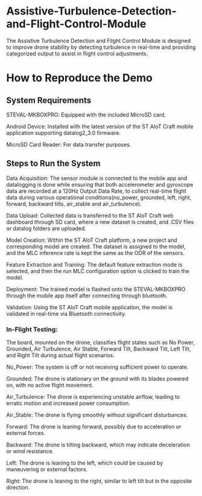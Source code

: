 # Assistive-Turbulence-Detection-and-Flight-Control-Module
The Assistive Turbulence Detection and Flight Control Module is designed to improve drone stability by detecting turbulence in real-time and providing categorized output to assist in flight control adjustments.

# How to Reproduce the Demo
## System Requirements
STEVAL-MKBOXPRO: Equipped with the included MicroSD card.

Android Device: Installed with the latest version of the ST AIoT Craft mobile application supporting datalog2_3.0 firmware.

MicroSD Card Reader: For data transfer purposes.

## Steps to Run the System
Data Acquisition: The sensor module is connected to the mobile app and datalogging is done while ensuring that both accelerometer and gyroscope data are recorded at a 120Hz Output Data Rate, to collect real-time flight data during various operational conditions(no_power, grounded, left, right, forward, backward tilts, air_stable and air_turbulence).

Data Upload: Collected data is transferred to the ST AIoT Craft web dashboard through SD card, where a new dataset is created, and .CSV files or datalog folders are uploaded.

Model Creation: Within the ST AIoT Craft platform, a new project and corresponding model are created. The dataset is assigned to the model, and the MLC inference rate is kept the same as the ODR of the sensors. 

Feature Extraction and Training: The default feature extraction mode is selected, and then the run MLC configuration option is clicked to train the model.

Deployment: The trained model is flashed onto the STEVAL-MKBOXPRO through the mobile app itself after connecting through bluetooth.

Validation: Using the ST AIoT Craft mobile application, the model is validated in real-time via Bluetooth connectivity.

### In-Flight Testing:
The board, mounted on the drone, classifies flight states such as No Power, Grounded, Air Turbulence, Air Stable, Forward Tilt, Backward Tilt, Left Tilt, and Right Tilt during actual flight scenarios.

No_Power: The system is off or not receiving sufficient power to operate.

Grounded: The drone is stationary on the ground with its blades powered on, with no active flight movement.

Air_Turbulence: The drone is experiencing unstable airflow, leading to erratic motion and increased power consumption.

Air_Stable: The drone is flying smoothly without significant disturbances.

Forward: The drone is leaning forward, possibly due to acceleration or external forces.

Backward: The drone is tilting backward, which may indicate deceleration or wind resistance.

Left: The drone is leaning to the left, which could be caused by maneuvering or external factors.

Right: The drone is leaning to the right, similar to left tilt but in the opposite direction.
